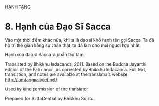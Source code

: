 HẠNH TẠNG

# 8\. Hạnh của Đạo Sĩ Sacca

Vào một thời điểm khác nữa, khi ta là đạo sĩ khổ hạnh tên gọi Sacca. Ta đã hộ trì thế gian bằng sự chân thật; ta đã làm cho mọi người hợp nhất.

Hạnh của đạo sĩ Sacca là phần thứ tám.

Translated by Bhikkhu Indacanda, 2011. Based on the Buddha Jayanthi edition of the Pali canon, as corrected by Bhikkhu Indacanda. Full text, translation, and notes are available at the translator’s website: http://tamtangpaliviet.net/.

Used by kind permission of the translator.

Prepared for SuttaCentral by Bhikkhu Sujato.